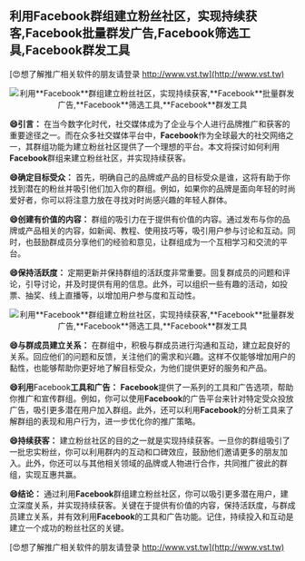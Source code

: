 ## **利用**Facebook**群组建立粉丝社区，实现持续获客,**Facebook**批量群发广告,**Facebook**筛选工具,**Facebook**群发工具**

[😍想了解推广相关软件的朋友请登录 http://www.vst.tw](http://www.vst.tw)

 <center><img src="https://vst.tw/MP4/tuiguang/png/7.png" alt="利用**Facebook**群组建立粉丝社区，实现持续获客,**Facebook**批量群发广告,**Facebook**筛选工具,**Facebook**群发工具"></center>

**😄引言：**
在当今数字化时代，社交媒体成为了企业与个人进行品牌推广和获客的重要途径之一。而在众多社交媒体平台中，**Facebook**作为全球最大的社交网络之一，其群组功能为建立粉丝社区提供了一个理想的平台。本文将探讨如何利用**Facebook**群组来建立粉丝社区，并实现持续获客。

**😄确定目标受众：**
首先，明确自己的品牌或产品的目标受众是谁，这将有助于你找到潜在的粉丝并吸引他们加入你的群组。例如，如果你的品牌是面向年轻的时尚爱好者，你可以将注意力放在寻找对时尚感兴趣的年轻人群体。

**😄创建有价值的内容：**
群组的吸引力在于提供有价值的内容。通过发布与你的品牌或产品相关的内容，如新闻、教程、使用技巧等，吸引用户参与讨论和互动。同时，也鼓励群成员分享他们的经验和意见，让群组成为一个互相学习和交流的平台。

**😄保持活跃度：**
定期更新并保持群组的活跃度非常重要。回复群成员的问题和评论，引导讨论，并及时提供有用的信息。此外，可以组织一些有趣的活动，如投票、抽奖、线上直播等，以增加用户参与度和互动性。

 <center><img src="https://vst.tw/MP4/tuiguang/png/8.png" alt="利用**Facebook**群组建立粉丝社区，实现持续获客,**Facebook**批量群发广告,**Facebook**筛选工具,**Facebook**群发工具"></center>

**😄与群成员建立关系：**
在群组中，积极与群成员进行沟通和互动，建立起良好的关系。回应他们的问题和反馈，关注他们的需求和兴趣。这样不仅能够增加用户的黏性，也能够帮助你更好地了解目标受众，为他们提供更好的服务和产品。

**😄利用**Facebook**工具和广告：**
**Facebook**提供了一系列的工具和广告选项，帮助你推广和宣传群组。例如，你可以使用**Facebook**的广告平台来针对特定受众投放广告，吸引更多潜在用户加入群组。此外，还可以利用**Facebook**的分析工具来了解群组的表现和用户行为，进一步优化你的推广策略。

**😄持续获客：**
建立粉丝社区的目的之一就是实现持续获客。一旦你的群组吸引了一批忠实粉丝，你可以利用群内的互动和口碑效应，鼓励他们邀请更多的朋友加入。此外，你还可以与其他相关领域的品牌或人物进行合作，共同推广彼此的群组，实现互惠共赢。

**😄结论：**
通过利用**Facebook**群组建立粉丝社区，你可以吸引更多潜在用户，建立深度关系，并实现持续获客。关键在于提供有价值的内容，保持活跃度，与群成员建立关系，并有效利用**Facebook**的工具和广告功能。记住，持续投入和互动是建立一个成功的粉丝社区的关键。

[😍想了解推广相关软件的朋友请登录 http://www.vst.tw](http://www.vst.tw)



